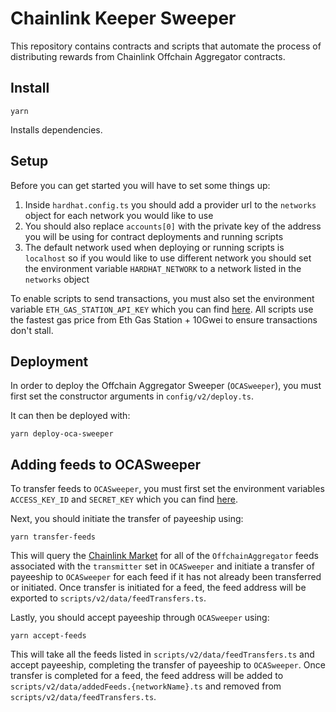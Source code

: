 # Chainlink Keeper Sweeper

This repository contains contracts and scripts that automate the process of distributing rewards from Chainlink Offchain Aggregator contracts.

## Install

```
yarn
```

Installs dependencies.

## Setup

Before you can get started you will have to set some things up:

1. Inside `hardhat.config.ts` you should add a provider url to the `networks` object for each network you would like to use
2. You should also replace `accounts[0]` with the private key of the address you will be using for contract deployments and running scripts
3. The default network used when deploying or running scripts is `localhost` so if you would like to use different network you should set the environment variable `HARDHAT_NETWORK` to a network listed in the `networks` object

To enable scripts to send transactions, you must also set the environment variable `ETH_GAS_STATION_API_KEY` which you can find [here](https://docs.ethgasstation.info/). All scripts use the fastest gas price from Eth Gas Station + 10Gwei to ensure transactions don't stall.

## Deployment

In order to deploy the Offchain Aggregator Sweeper (`OCASweeper`), you must first set the constructor arguments in `config/v2/deploy.ts`.

It can then be deployed with:

```
yarn deploy-oca-sweeper
```

## Adding feeds to OCASweeper

To transfer feeds to `OCASweeper`, you must first set the environment variables `ACCESS_KEY_ID` and `SECRET_KEY` which you can find [here](https://docs.linkpool.io/docs/market_api_keys).

Next, you should initiate the transfer of payeeship using:

```
yarn transfer-feeds
```

This will query the [Chainlink Market](https://market.link/?network=1) for all of the `OffchainAggregator` feeds associated with the `transmitter` set in `OCASweeper` and initiate a transfer of payeeship to `OCASweeper` for each feed if it has not already been transferred or initiated. Once transfer is initiated for a feed, the feed address will be exported to `scripts/v2/data/feedTransfers.ts`.

Lastly, you should accept payeeship through `OCASweeper` using:

```
yarn accept-feeds
```

This will take all the feeds listed in `scripts/v2/data/feedTransfers.ts` and accept payeeship, completing the transfer of payeeship to `OCASweeper`. Once transfer is completed for a feed, the feed address will be added to `scripts/v2/data/addedFeeds.{networkName}.ts` and removed from `scripts/v2/data/feedTransfers.ts`.
